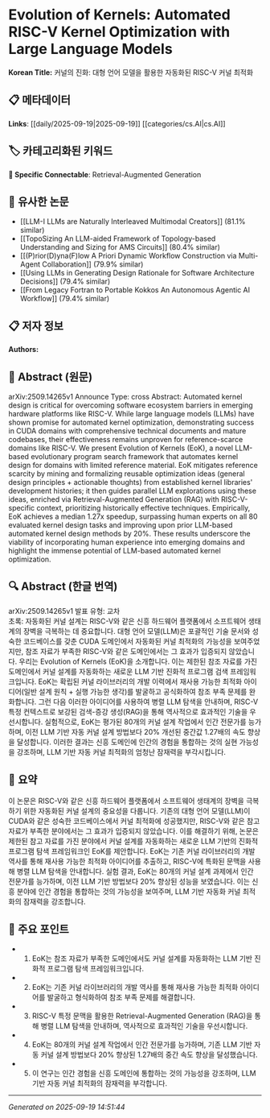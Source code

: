 
# Evolution of Kernels: Automated RISC-V Kernel Optimization with Large Language Models

**Korean Title:** 커널의 진화: 대형 언어 모델을 활용한 자동화된 RISC-V 커널 최적화

## 📋 메타데이터

**Links**: [[daily/2025-09-19|2025-09-19]] [[categories/cs.AI|cs.AI]]

## 🏷️ 카테고리화된 키워드
**🔗 Specific Connectable**: Retrieval-Augmented Generation

## 🔗 유사한 논문
- [[LLM-I LLMs are Naturally Interleaved Multimodal Creators]] (81.1% similar)
- [[TopoSizing An LLM-aided Framework of Topology-based Understanding and Sizing for AMS Circuits]] (80.4% similar)
- [[(P)rior(D)yna(F)low A Priori Dynamic Workflow Construction via Multi-Agent Collaboration]] (79.9% similar)
- [[Using LLMs in Generating Design Rationale for Software Architecture Decisions]] (79.4% similar)
- [[From Legacy Fortran to Portable Kokkos An Autonomous Agentic AI Workflow]] (79.4% similar)

## 📋 저자 정보

**Authors:** 

## 📄 Abstract (원문)

arXiv:2509.14265v1 Announce Type: cross 
Abstract: Automated kernel design is critical for overcoming software ecosystem barriers in emerging hardware platforms like RISC-V. While large language models (LLMs) have shown promise for automated kernel optimization, demonstrating success in CUDA domains with comprehensive technical documents and mature codebases, their effectiveness remains unproven for reference-scarce domains like RISC-V. We present Evolution of Kernels (EoK), a novel LLM-based evolutionary program search framework that automates kernel design for domains with limited reference material. EoK mitigates reference scarcity by mining and formalizing reusable optimization ideas (general design principles + actionable thoughts) from established kernel libraries' development histories; it then guides parallel LLM explorations using these ideas, enriched via Retrieval-Augmented Generation (RAG) with RISC-V-specific context, prioritizing historically effective techniques. Empirically, EoK achieves a median 1.27x speedup, surpassing human experts on all 80 evaluated kernel design tasks and improving upon prior LLM-based automated kernel design methods by 20%. These results underscore the viability of incorporating human experience into emerging domains and highlight the immense potential of LLM-based automated kernel optimization.

## 🔍 Abstract (한글 번역)

arXiv:2509.14265v1 발표 유형: 교차  
초록: 자동화된 커널 설계는 RISC-V와 같은 신흥 하드웨어 플랫폼에서 소프트웨어 생태계의 장벽을 극복하는 데 중요합니다. 대형 언어 모델(LLM)은 포괄적인 기술 문서와 성숙한 코드베이스를 갖춘 CUDA 도메인에서 자동화된 커널 최적화의 가능성을 보여주었지만, 참조 자료가 부족한 RISC-V와 같은 도메인에서는 그 효과가 입증되지 않았습니다. 우리는 Evolution of Kernels (EoK)을 소개합니다. 이는 제한된 참조 자료를 가진 도메인에서 커널 설계를 자동화하는 새로운 LLM 기반 진화적 프로그램 검색 프레임워크입니다. EoK는 확립된 커널 라이브러리의 개발 이력에서 재사용 가능한 최적화 아이디어(일반 설계 원칙 + 실행 가능한 생각)를 발굴하고 공식화하여 참조 부족 문제를 완화합니다. 그런 다음 이러한 아이디어를 사용하여 병렬 LLM 탐색을 안내하며, RISC-V 특정 컨텍스트로 보강된 검색-증강 생성(RAG)을 통해 역사적으로 효과적인 기술을 우선시합니다. 실험적으로, EoK는 평가된 80개의 커널 설계 작업에서 인간 전문가를 능가하며, 이전 LLM 기반 자동 커널 설계 방법보다 20% 개선된 중간값 1.27배의 속도 향상을 달성합니다. 이러한 결과는 신흥 도메인에 인간의 경험을 통합하는 것의 실현 가능성을 강조하며, LLM 기반 자동 커널 최적화의 엄청난 잠재력을 부각시킵니다.

## 📝 요약

이 논문은 RISC-V와 같은 신흥 하드웨어 플랫폼에서 소프트웨어 생태계의 장벽을 극복하기 위한 자동화된 커널 설계의 중요성을 다룹니다. 기존의 대형 언어 모델(LLM)이 CUDA와 같은 성숙한 코드베이스에서 커널 최적화에 성공했지만, RISC-V와 같은 참고 자료가 부족한 분야에서는 그 효과가 입증되지 않았습니다. 이를 해결하기 위해, 논문은 제한된 참고 자료를 가진 분야에서 커널 설계를 자동화하는 새로운 LLM 기반의 진화적 프로그램 탐색 프레임워크인 EoK를 제안합니다. EoK는 기존 커널 라이브러리의 개발 역사를 통해 재사용 가능한 최적화 아이디어를 추출하고, RISC-V에 특화된 문맥을 사용해 병렬 LLM 탐색을 안내합니다. 실험 결과, EoK는 80개의 커널 설계 과제에서 인간 전문가를 능가하며, 이전 LLM 기반 방법보다 20% 향상된 성능을 보였습니다. 이는 신흥 분야에 인간 경험을 통합하는 것의 가능성을 보여주며, LLM 기반 자동화 커널 최적화의 잠재력을 강조합니다.

## 🎯 주요 포인트

- 1. EoK는 참조 자료가 부족한 도메인에서도 커널 설계를 자동화하는 LLM 기반 진화적 프로그램 탐색 프레임워크입니다.

- 2. EoK는 기존 커널 라이브러리의 개발 역사를 통해 재사용 가능한 최적화 아이디어를 발굴하고 형식화하여 참조 부족 문제를 해결합니다.

- 3. RISC-V 특정 문맥을 활용한 Retrieval-Augmented Generation (RAG)을 통해 병렬 LLM 탐색을 안내하며, 역사적으로 효과적인 기술을 우선시합니다.

- 4. EoK는 80개의 커널 설계 작업에서 인간 전문가를 능가하며, 기존 LLM 기반 자동 커널 설계 방법보다 20% 향상된 1.27배의 중간 속도 향상을 달성했습니다.

- 5. 이 연구는 인간 경험을 신흥 도메인에 통합하는 것의 가능성을 강조하며, LLM 기반 자동 커널 최적화의 잠재력을 부각합니다.

---

*Generated on 2025-09-19 14:51:44*